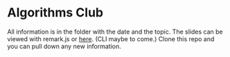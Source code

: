 # Algorithms Club
All information is in the folder with the date and the topic. The slides can be viewed with remark.js or [here](https://remarkjs.com/remarkise). (CLI maybe to come.)
Clone this repo and you can pull down any new information.

